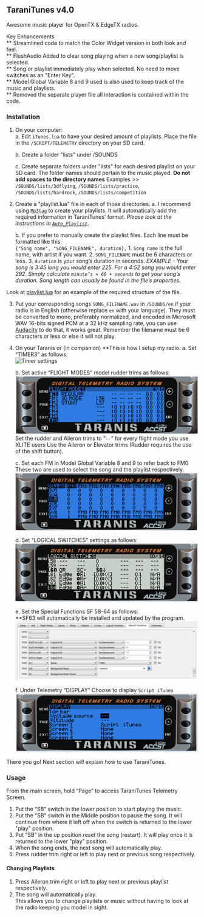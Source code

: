 ## TaraniTunes v4.0    
Awesome music player for OpenTX & EdgeTX radios.

Key Enhancements   
** Streamlined code to match the Color Widget version in both look and feel.    
** FlushAudio Added to clear song playing when a new song/playlist is selected.   
** Song or playlist immediately play when selected.  No need to move switches as an "Enter Key".    
** Model Global Variable 8 and 9 used is also used to keep track of the music and playlists.      
** Removed the separate player file all interaction is contained within the code.   


### Installation  
1. On your computer:   
	a. Edit `iTunes.lua` to have your desired amount of playlists. Place the file in the `/SCRIPT/TELEMETRY` directory on your SD card.  

	b. Create a folder "lists" under /SOUNDS

	c. Create separate folders under "lists" for each desired playlist on your SD card. The folder names should pertain to the music played. **Do not add spaces to the directory names**
Examples >> `/SOUNDS/lists/3dflying`, `/SOUNDS/lists/practice`, `/SOUNDS/lists/hardrock`, `/SOUNDS/lists/competition`

2. Create a "playlist.lua" file in each of those directories.
	a. I recommend using [`Mp3tag`](https://www.mp3tag.de/en/index.html) to create your playlists. It will automatically add the required information in TaraniTunes’ format. *Please look at the instructions in [`Auto_Playlist`](/Auto_Playlist)*.

	b.  If you prefer to manually create the playlist files. Each line must be formatted like this:   
	`{"Song name", "SONG_FILENAME", duration},`
		1. `Song name` is the full name, with artist if you want.
		2. `SONG_FILENAME` must be 6 characters or less.
		3. `duration` is your song’s duration in seconds. *EXAMPLE - Your song is 3:45 long you would enter 225. For a 4:52 song you would enter 292. Simply calculate `minute’s × 60 + seconds` to get your song’s duration. Song length can usually be found in the file’s properties.*  

 Look at [playlist.lua](playlist.lua) for an example of the required structure of the file.

3. Put your corresponding songs `SONG_FILENAME.wav` in `/SOUNDS/en` if your radio is in English (otherwise replace `en` with your language). They must be converted to mono, preferably normalized, and encoded in Microsoft WAV 16-bits signed PCM at a 32 kHz sampling rate, you can use [Audacity](http://www.audacityteam.org) to do that, it works great. Remember the filename must be 6 characters or less or else it will not play.

4. On your Taranis or (in companion) **This is how I setup my radio:
	a. Set “TIMER3” as follows:      
	![Timer settings](/Screenshots/timer.PNG)  
	
	b. Set active “FLIGHT MODES” model rudder trims as follows:     
	![Flight modes settings](/Screenshots/trims.PNG)  
	Set the rudder and Aileron trims to “`--`” for every flight mode you use.  
	XLITE users Use the Aileron or Elevator trims (Rudder requires the use of the shift button).  
	
	c. Set each FM in Model Global Variable 8 and 9 to refer back to FM0  These two are used to select the song and the playlist respectively.  
	![Flight modes settings](/Screenshots/Global.PNG)  
	
	d. Set “LOGICAL SWITCHES” settings as follows:  
	![Logical Switch Settings](/Screenshots/LogicalSwitch.PNG)  
	
	e.  Set the Special Functions SF 58-64 as follows:  
	**SF63 will automatically be installed and updated by the program.  
	![Special Function Settings](/Screenshots/SpecialFunction.PNG)  
	
	f. Under Telemetry “DISPLAY” Choose to display `Script iTunes`  
	![Display settings](/Screenshots/DisplaySettings.PNG)

There you go! Next section will explain how to use TaraniTunes.

### Usage

From the main screen, hold “Page” to access TaraniTunes Telemetry Screen.  
1. Put the “SB” switch in the lower position to start playing the music.  
2. Put the "SB" switch in the Middle position to pause the song. It will continue from where it left off when the switch is returned to the lower "play" position.  
3. Put “SB” in the up position reset the song (restart). It will play once it is returned to the lower "play" position.   
4. When the song ends, the next song will automatically play.  
5. Press rudder trim right or left to play next or previous song respectively.  
 
#### Changing Playlists

1. Press Aileron trim right or left to play next or previous playlist respectively.  
2. The song will automatically play.  
This allows you to change playlists or music without having to look at the radio keeping you model in sight.   
